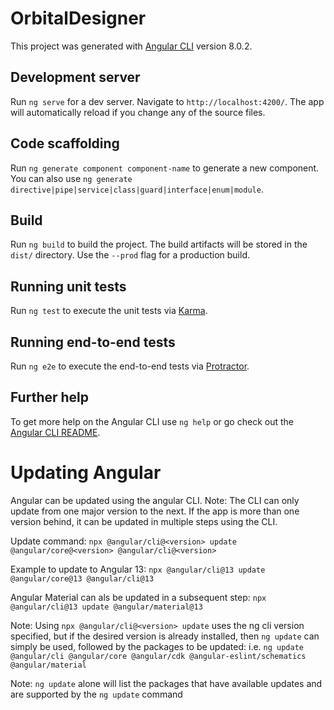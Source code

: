 # OrbitalDesigner

This project was generated with [Angular CLI](https://github.com/angular/angular-cli) version 8.0.2.

## Development server

Run `ng serve` for a dev server. Navigate to `http://localhost:4200/`. The app will automatically reload if you change any of the source files.

## Code scaffolding

Run `ng generate component component-name` to generate a new component. You can also use `ng generate directive|pipe|service|class|guard|interface|enum|module`.

## Build

Run `ng build` to build the project. The build artifacts will be stored in the `dist/` directory. Use the `--prod` flag for a production build.

## Running unit tests

Run `ng test` to execute the unit tests via [Karma](https://karma-runner.github.io).

## Running end-to-end tests

Run `ng e2e` to execute the end-to-end tests via [Protractor](http://www.protractortest.org/).

## Further help

To get more help on the Angular CLI use `ng help` or go check out the [Angular CLI README](https://github.com/angular/angular-cli/blob/master/README.md).

# Updating Angular

Angular can be updated using the angular CLI. Note: The CLI can only update from one major version to the next. If the app is more than one version behind, it can be updated in multiple steps using the CLI.

Update command: `npx @angular/cli@<version> update @angular/core@<version> @angular/cli@<version>`

Example to update to Angular 13: `npx @angular/cli@13 update @angular/core@13 @angular/cli@13`

Angular Material can als be updated in a subsequent step: `npx @angular/cli@13 update @angular/material@13`

Note: Using `npx @angular/cli@<version> update` uses the ng cli version specified, but if the desired version is already installed, then `ng update` can simply be used, followed by the packages to be updated: i.e. `ng update @angular/cli @angular/core @angular/cdk @angular-eslint/schematics @angular/material`

Note: `ng update` alone will list the packages that have available updates and are supported by the `ng update` command
